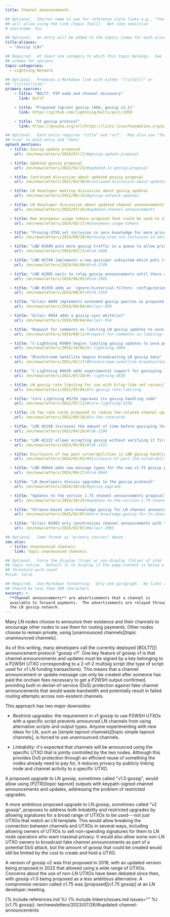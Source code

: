 ```yaml
---
title: Channel announcements

## Optional.  Shorter name to use for reference style links e.g., "foo"
## will allow using the link [topic foo][].  Not case sensitive
# shortname: foo

## Optional.  An entry will be added to the topics index for each alias
title-aliases:
  - "Gossip (LN)"

## Required.  At least one category to which this topic belongs.  See
## schema for options
topic-categories:
  - Lightning Network

## Optional.  Produces a Markdown link with either "[title][]" or
## "[title](link)"
primary_sources:
    - title: "BOLT7: P2P node and channel discovery"
      link: bolt7

    - title: "Proposed taproot gossip (AKA, gossip v1.5)"
      link: https://github.com/lightning/bolts/pull/1059

    - title: "V2 gossip protocol"
      link: https://gnusha.org/url/https://lists.linuxfoundation.org/pipermail/lightning-dev/2022-February/003470.html

## Optional.  Each entry requires "title" and "url".  May also use "feature:
## true" to bold entry and "date"
optech_mentions:
  - title: Gossip update proposed
    url: /en/newsletters/2019/07/17/#gossip-update-proposal

  - title: Updated gossip proposal
    url: /en/newsletters/2022/02/23/#updated-ln-gossip-proposal

  - title: Continued discussion about updated gossip proposal
    url: /en/newsletters/2022/03/30/#continued-discussion-about-updated-ln-gossip-protocol

  - title: LN developer meeting discussion about gossip updates
    url: /en/newsletters/2022/06/15/#gossip-network-updates

  - title: LN developer discussion about updated channel announcements
    url: /en/newsletters/2023/07/26/#updated-channel-announcements

  - title: New anonymous usage tokens proposed that could be used to improve channel announcement privacy
    url: /en/newsletters/2024/05/17/#anonymous-usage-tokens

  - title: "Proving UTXO set inclusion in zero knowledge for more private channel announcement messages"
    url: /en/newsletters/2024/09/20/#proving-utxo-set-inclusion-in-zero-knowledge

  - title: "LND #2690 puts more gossip traffic in a queue to allow prioritizing urgent information"
    url: /en/newsletters/2019/03/12/#lnd-2690

  - title: "LND #2740 implements a new gossiper subsystem which puts its peers into two buckets"
    url: /en/newsletters/2019/04/09/#lnd-2740

  - title: "LND #2985 waits to relay gossip announcements until there are there are at least ten"
    url: /en/newsletters/2019/06/05/#lnd-2985

  - title: "LND #3359 adds an `ignore-historical-filters` configuration option for ignoring some gossip filters"
    url: /en/newsletters/2019/08/07/#lnd-3359

  - title: "Eclair #899 implements extended gossip queries as proposed in BOLTs #557"
    url: /en/newsletters/2019/09/04/#eclair-899

  - title: "Eclair #954 adds a gossip sync whitelist"
    url: /en/newsletters/2019/09/04/#eclair-954

  - title: "Request for comments on limiting LN gossip updates to once per day"
    url: /en/newsletters/2019/09/11/#request-for-comments-on-limiting-ln-gossip-updates-to-once-per-day

  - title: "C-Lightning #3064 begins limiting gossip updates to once per day"
    url: /en/newsletters/2019/10/02/#c-lightning-3064

  - title: "Blockstream Satellite begins broadcasting LN gossip data"
    url: /en/newsletters/2021/02/17/#blockstream-satellite-broadcasting-ln-data-and-bitcoin-core-source

  - title: "C-Lightning #4639 adds experimental support for gossiping liquidity advertisements"
    url: /en/newsletters/2021/07/28/#c-lightning-4639

  - title: LN gossip rate limiting for use with Erlay-like set reconciliation
    url: /en/newsletters/2022/05/04/#ln-gossip-rate-limiting

  - title: "Core Lightning #5239 improves its gossip handling code"
    url: /en/newsletters/2022/07/13/#core-lightning-5239

  - title: LN fee rate cards proposed to reduce fee-related channel update gossip
    url: /en/newsletters/2022/09/28/#ln-fee-ratecards

  - title: "LDK #2198 increases the amount of time before gossiping that a channel is down"
    url: /en/newsletters/2023/04/26/#ldk-2198

  - title: "LDK #2222 allows accepting gossip without verifying it first"
    url: /en/newsletters/2023/05/03/#ldk-2222

  - title: Disclosure of two past vulnerabilities in LND gossip handling
    url: /en/newsletters/2024/01/03/#disclosure-of-past-lnd-vulnerabilities

  - title: "LND #8044 adds new message types for the new v1.75 gossip protocol compatible with taproot channels"
    url: /en/newsletters/2024/09/27/#lnd-8044

  - title: "LN developers discuss upgrades to the gossip protocol"
    url: /en/newsletters/2024/10/18/#gossip-upgrade

  - title: "Updates to the version 1.75 channel announcements proposal"
    url: /en/newsletters/2024/10/25/#updates-to-the-version-1-75-channel-announcements-proposal

  - title: "Utreexo-based zero-knowledge gossip for LN channel announcements compatible with MuSig2 STCs"
    url: /en/newsletters/2025/02/07/#zero-knowledge-gossip-for-ln-channel-announcements

  - title: "Eclair #2983 only synchronizes channel announcements with the node's top peers on reconnection"
    url: /en/newsletters/2025/02/07/#eclair-2983

## Optional.  Same format as "primary_sources" above
see_also:
  - title: Unannounced channels
    link: topic unannounced channels

## Optional.  Force the display (true) or non-display (false) of stub
## topic notice.  Default is to display if the page.content is below a
## threshold word count
#stub: false

## Required.  Use Markdown formatting.  Only one paragraph.  No links allowed.
## Should be less than 500 characters
excerpt: >
  **Channel announcements** are advertisements that a channel is
  available to forward payments.  The advertisements are relayed through
  the LN gossip network.
---
```

Many LN nodes choose to announce their existence and their channels to
encourage other nodes to use them for routing payments.  Other nodes
choose to remain private, using [unannounced channels][topic unannounced
channels].

As of this writing, many developers call the currently deployed
[BOLT7][] announcement protocol "gossip v1".  One key feature of gossip v1
is that channel announcements and updates must be signed by a key
belonging to a P2WSH UTXO corresponding to a 2-of-2 multisig script (the
type of script used for v1 LN funding transactions).  This means that a
channel announcement or update message can only be created after someone
has paid the onchain fees necessary to get a P2WSH output confirmed,
providing built-in denial-of-service (DoS) protection against fake
channel announcements that would waste bandwidth and potentially result
in failed routing attempts across non-existent channels.

This approach has two major downsides:

- *Restricts upgrades:* the requirement in v1 gossip to use P2WSH UTXOs
  with a specific script prevents announced LN channels from using
  alternative scripts and output types.  Anyone experimenting with new
  ideas for LN, such as [simple taproot channels][topic simple taproot
  channels], is forced to use unannounced channels.

- *Linkability:* it's expected that channels will be announced using the
  specific UTXO that is jointly controlled by the two nodes.  Although
  this provides DoS protection through an efficient reuse of something
  the nodes already need to pay for, it reduces privacy by publicly
  linking node and channel activity to a specific UTXO.

A proposed upgrade to LN gossip, sometimes called "v1.5 gossip", would
allow using [P2TR][topic taproot] outputs with keypath-signed channel
announcements and updates, addressing the problem of restricted
upgrades.

A more ambitious proposed upgrade to LN gossip, sometimes called "v2
gossip", proposes to address both linkability and restricted upgrades by
allowing signatures for a broad range of UTXOs to be used---not just UTXOs
that match an LN template.  This would allow breaking the connection
between channels and UTXOs in several ways, including allowing owners
of UTXOs to sell non-spending signatures for them to LN node operators
who want maximal privacy.  It would also allow some non-LN UTXO owners
to broadcast fake channel announcements as part of a potential DoS
attack, but the amount of gossip that could be created would still be
limited by the cost to create and hold a UTXO.

A version of gossip v2 was first proposed in 2019, with an updated
version being proposed in 2022 that allowed using a wide range of UTXOs.
Concerns about the use of non-LN UTXOs have been debated since then,
with gossip v1.5 being proposed as a less ambitious alternative.  A
compromise version called v1.75 was [proposed][v1.75 gossip] at an LN developer
meeting.

{% include references.md %}
{% include linkers/issues.md issues="" %}
[v1.75 gossip]: /en/newsletters/2023/07/26/#updated-channel-announcements
